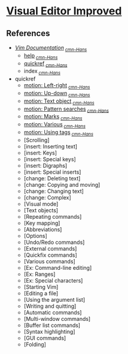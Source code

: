 # [Visual Editor Improved](http://vim.org/)

## References

+ [*Vim Documentation*](http://vimdoc.sourceforge.net)<sub> [*cmn-Hans*](http://vimcdoc.sourceforge.net)</sub>
    + [help](http://vimdoc.sourceforge.net/htmldoc/help.html)<sub> [*cmn-Hans*](http://vimcdoc.sourceforge.net/doc/help.html)</sub>
    + [quickref](http://vimdoc.sourceforge.net/htmldoc/quickref.html)<sub> [*cmn-Hans*](http://vimcdoc.sourceforge.net/doc/quickref.html)</sub>
    + index<sub> [*cmn-Hans*](http://vimcdoc.sourceforge.net/doc/index.html)</sub>
+ quickref
    + [motion: Left-right](http://vimdoc.sourceforge.net/htmldoc/quickref.html#Q_lr)<sub> [*cmn-Hans*](http://vimcdoc.sourceforge.net/doc/quickref.html#Q_lr)</sub>
    + [motion: Up-down](http://vimdoc.sourceforge.net/htmldoc/quickref.html#Q_ud)<sub> [*cmn-Hans*](http://vimcdoc.sourceforge.net/doc/quickref.html#Q_ud)</sub>
    + [motion: Text object](http://vimdoc.sourceforge.net/htmldoc/quickref.html#Q_tm)<sub> [*cmn-Hans*](http://vimcdoc.sourceforge.net/doc/quickref.html#Q_tm)</sub>
    + [motion: Pattern searches](http://vimdoc.sourceforge.net/htmldoc/quickref.html#Q_pa)<sub> [*cmn-Hans*](http://vimcdoc.sourceforge.net/doc/quickref.html#Q_pa)</sub>
    + [motion: Marks](http://vimdoc.sourceforge.net/htmldoc/quickref.html#Q_ma)<sub> [*cmn-Hans*](http://vimcdoc.sourceforge.net/doc/quickref.html#Q_ma)</sub>
    + [motion: Various](http://vimdoc.sourceforge.net/htmldoc/quickref.html#Q_vm)<sub> [*cmn-Hans*](http://vimcdoc.sourceforge.net/doc/quickref.html#Q_vm)</sub>
    + [motion: Using tags](http://vimdoc.sourceforge.net/htmldoc/quickref.html#Q_ta)<sub> [*cmn-Hans*](http://vimcdoc.sourceforge.net/doc/quickref.html#Q_ta)</sub>
    + [Scrolling]
    + [insert: Inserting text]
    + [insert: Keys]
    + [insert: Special keys]
    + [insert: Digraphs]
    + [insert: Special inserts]
    + [change: Deleting text]
    + [change: Copying and moving]
    + [change: Changing text]
    + [change: Complex]
    + [Visual mode]
    + [Text objects]
    + [Repeating commands]
    + [Key mapping]
    + [Abbreviations]
    + [Options]
    + [Undo/Redo commands]
    + [External commands]
    + [Quickfix commands]
    + [Various commands]
    + [Ex: Command-line editing]
    + [Ex: Ranges]
    + [Ex: Special characters]
    + [Starting Vim]
    + [Editing a file]
    + [Using the argument list]
    + [Writing and quitting]
    + [Automatic commands]
    + [Multi-window commands]
    + [Buffer list commands]
    + [Syntax highlighting]
    + [GUI commands]
    + [Folding]
